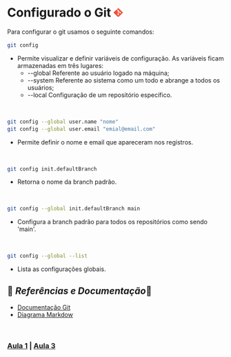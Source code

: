 # Configurado o Git <img src="../img/git.png" alt="image-git" width="4%" height="auto">

Para configurar o git usamos o seguinte comandos:

```bash
git config
```
- Permite visualizar e definir variáveis de configuração. As variáveis ficam armazenadas em três lugares:
  - --global Referente ao usuário logado na máquina;
  - --system Referente ao sistema como um todo e abrange a todos os usuários;
  - --local Configuração de um repositório específico.

<br>

```bash
git config --global user.name "nome"
git config --global user.email "emial@email.com"
```
- Permite definir o nome e email que apareceram nos registros.

<br>

```bash
git config init.defaultBranch
```
- Retorna o nome da branch padrão.

<br>

```bash
git config --global init.defaultBranch main
```
- Configura a branch padrão para todos os repositórios como sendo 'main'.

<br>

```bash
git config --global --list
```
- Lista as configurações globais.

## 🔎 *Referências e Documentação*📗


- [Documentação Git](https://git-scm.com/doc)
- [Diagrama Markdow](https://support.typora.io/Draw-Diagrams-With-Markdown/)

<br>

### [Aula 1](resumo-aula1.md) | [Aula 3](resumo-aula3.md)